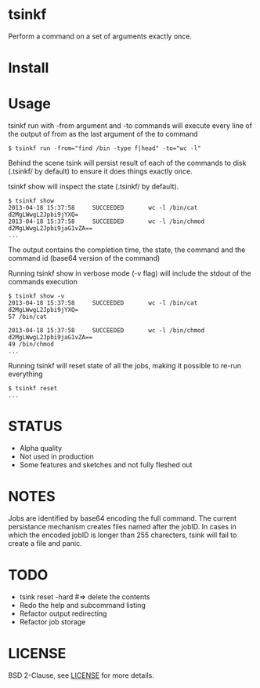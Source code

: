 tsinkf
======
Perform a command on a set of arguments exactly once.

Install
=======


Usage
=====

tsinkf run with -from argument and -to commands will execute every line
of the output of from as the last argument of the to command

```
$ tsinkf run -from="find /bin -type f|head" -to="wc -l"
```

Behind the scene tsink will persist result of each of the commands to
disk (.tsinkf/ by default) to ensure it does things exactly once.


tsinkf show will inspect the state (.tsinkf/ by default).
```
$ tsinkf show
2013-04-18 15:37:58     SUCCEEDED       wc -l /bin/cat d2MgLWwgL2Jpbi9jYXQ=
2013-04-18 15:37:58     SUCCEEDED       wc -l /bin/chmod d2MgLWwgL2Jpbi9jaG1vZA==
...
```

The output contains the completion time, the state, the command and the
command id (base64 version of the command)

Running tsinkf show in verbose mode (-v flag) will include the stdout of
the commands execution
```
$ tsinkf show -v
2013-04-18 15:37:58     SUCCEEDED       wc -l /bin/cat d2MgLWwgL2Jpbi9jYXQ=
57 /bin/cat

2013-04-18 15:37:58     SUCCEEDED       wc -l /bin/chmod d2MgLWwgL2Jpbi9jaG1vZA==
49 /bin/chmod
...
```

Running tsinkf will reset state of all the jobs, making it possible to
re-run everything
```
$ tsinkf reset
...
```

STATUS
======
* Alpha quality
* Not used in production
* Some features and sketches and not fully fleshed out

NOTES
=====
Jobs are identified by base64 encoding the full command. The current
persistance mechanism creates files named after the jobID. In cases in
which the encoded jobID is longer than 255 charecters, tsink will fail
to create a file and panic.

TODO
====
* tsink reset -hard  #=> delete the contents
* Redo the help and subcommand listing
* Refactor output redirecting
* Refactor job storage

LICENSE
=======
BSD 2-Clause, see [LICENSE][0] for more details.

[0]: https://github.com/brapse/tsinkf/blob/master/LICENSE
